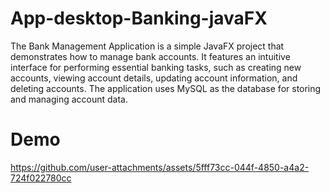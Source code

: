 # App-desktop-Banking-javaFX

The Bank Management Application is a simple JavaFX project that demonstrates how to manage bank accounts. It features an intuitive interface for performing essential banking tasks, such as creating new accounts, viewing account details, updating account information, and deleting accounts. The application uses MySQL as the database for storing and managing account data.


# Demo

https://github.com/user-attachments/assets/5fff73cc-044f-4850-a4a2-724f022780cc

